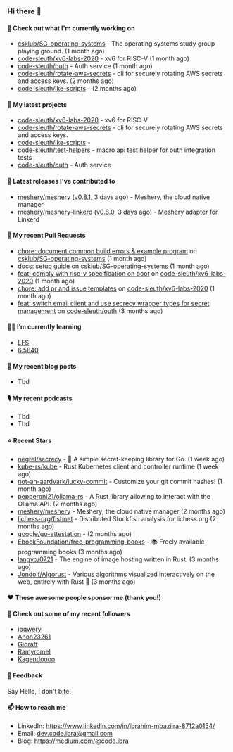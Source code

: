 

### Hi there 👋

#### 👷 Check out what I'm currently working on

- [csklub/SG-operating-systems](https://github.com/csklub/SG-operating-systems) - The operating systems study group playing ground. (1 month ago)
- [code-sleuth/xv6-labs-2020](https://github.com/code-sleuth/xv6-labs-2020) - xv6 for RISC-V  (1 month ago)
- [code-sleuth/outh](https://github.com/code-sleuth/outh) - Auth service (1 month ago)
- [code-sleuth/rotate-aws-secrets](https://github.com/code-sleuth/rotate-aws-secrets) - cli for securely rotating AWS secrets and access keys. (2 months ago)
- [code-sleuth/ike-scripts](https://github.com/code-sleuth/ike-scripts) -  (2 months ago)

#### 🌱 My latest projects

- [code-sleuth/xv6-labs-2020](https://github.com/code-sleuth/xv6-labs-2020) - xv6 for RISC-V 
- [code-sleuth/rotate-aws-secrets](https://github.com/code-sleuth/rotate-aws-secrets) - cli for securely rotating AWS secrets and access keys.
- [code-sleuth/ike-scripts](https://github.com/code-sleuth/ike-scripts) - 
- [code-sleuth/test-helpers](https://github.com/code-sleuth/test-helpers) - macro api test helper for outh integration tests
- [code-sleuth/outh](https://github.com/code-sleuth/outh) - Auth service

#### 🔭 Latest releases I've contributed to

- [meshery/meshery](https://github.com/meshery/meshery) ([v0.8.1](https://github.com/meshery/meshery/releases/tag/v0.8.1), 3 days ago) - Meshery, the cloud native manager
- [meshery/meshery-linkerd](https://github.com/meshery/meshery-linkerd) ([v0.8.0](https://github.com/meshery/meshery-linkerd/releases/tag/v0.8.0), 3 days ago) - Meshery adapter for Linkerd

#### 🔨 My recent Pull Requests

- [chore: document common build errors &amp; example program](https://github.com/csklub/SG-operating-systems/pull/2) on [csklub/SG-operating-systems](https://github.com/csklub/SG-operating-systems) (1 month ago)
- [docs: setup guide](https://github.com/csklub/SG-operating-systems/pull/1) on [csklub/SG-operating-systems](https://github.com/csklub/SG-operating-systems) (1 month ago)
- [feat: comply with risc-v specification on boot](https://github.com/code-sleuth/xv6-labs-2020/pull/2) on [code-sleuth/xv6-labs-2020](https://github.com/code-sleuth/xv6-labs-2020) (1 month ago)
- [chore: add pr and issue templates](https://github.com/code-sleuth/xv6-labs-2020/pull/1) on [code-sleuth/xv6-labs-2020](https://github.com/code-sleuth/xv6-labs-2020) (1 month ago)
- [feat: switch email client and use secrecy wrapper types for secret management](https://github.com/code-sleuth/outh/pull/22) on [code-sleuth/outh](https://github.com/code-sleuth/outh) (3 months ago)

#### 🌱📖 I’m currently learning
- [LFS](https://www.linuxfromscratch.org/lfs/)
- [6.5840](http://nil.csail.mit.edu/6.5840/2024/)

#### 📜 My recent blog posts
- Tbd

#### 🎙️ My recent podcasts
- Tbd
- Tbd

#### ⭐ Recent Stars

- [negrel/secrecy](https://github.com/negrel/secrecy) - 🤫 A simple secret-keeping library for Go. (1 week ago)
- [kube-rs/kube](https://github.com/kube-rs/kube) - Rust Kubernetes client and controller runtime (1 week ago)
- [not-an-aardvark/lucky-commit](https://github.com/not-an-aardvark/lucky-commit) - Customize your git commit hashes! (1 month ago)
- [pepperoni21/ollama-rs](https://github.com/pepperoni21/ollama-rs) - A Rust library allowing to interact with the Ollama API. (2 months ago)
- [meshery/meshery](https://github.com/meshery/meshery) - Meshery, the cloud native manager (2 months ago)
- [lichess-org/fishnet](https://github.com/lichess-org/fishnet) - Distributed Stockfish analysis for lichess.org (2 months ago)
- [google/go-attestation](https://github.com/google/go-attestation) -  (2 months ago)
- [EbookFoundation/free-programming-books](https://github.com/EbookFoundation/free-programming-books) - :books: Freely available programming books (3 months ago)
- [langyo/0721](https://github.com/langyo/0721) - The engine of image hosting written in Rust. (3 months ago)
- [Jondolf/Algorust](https://github.com/Jondolf/Algorust) - Various algorithms visualized interactively on the web, entirely with Rust 🦀 (3 months ago)

#### ❤️ These awesome people sponsor me (thank you!)


#### 👯 Check out some of my recent followers

- [ipqwery](https://github.com/ipqwery)
- [Anon23261](https://github.com/Anon23261)
- [Gidraff](https://github.com/Gidraff)
- [Ramyromel](https://github.com/Ramyromel)
- [Kagendoooo](https://github.com/Kagendoooo)

#### 💬 Feedback

Say Hello, I don't bite!

#### 📫 How to reach me

- LinkedIn: https://www.linkedin.com/in/ibrahim-mbaziira-8712a0154/
- Email: dev.code.ibra@gmail.com
- Blog: https://medium.com/@code.ibra



